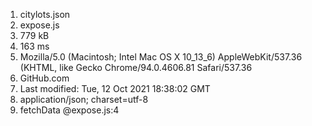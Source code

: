 1. citylots.json
2. expose.js
3. 779 kB							
4. 163 ms
5. Mozilla/5.0 (Macintosh; Intel Mac OS X 10_13_6) AppleWebKit/537.36 (KHTML, like Gecko Chrome/94.0.4606.81 Safari/537.36
6. GitHub.com
7. Last modified: Tue, 12 Oct 2021 18:38:02 GMT
8. application/json; charset=utf-8
9. fetchData @expose.js:4
